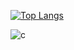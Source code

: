 [![Top Langs](https://github-readme-stats.vercel.app/api/top-langs/?username=kdh1o)](https://github.com/anuraghazra/github-readme-stats)

![c](https://img.shields.io/badge/c-F7DF1E?style=for-the-badge&logo=c&logoColor=white)
